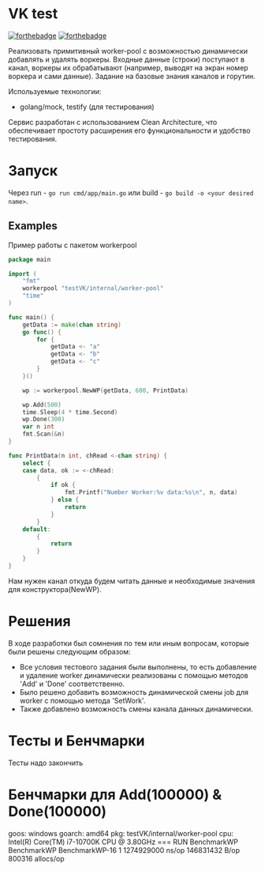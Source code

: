 # VK test

[![forthebadge](https://forthebadge.com/images/badges/made-with-go.svg)](https://forthebadge.com) [![forthebadge](http://forthebadge.com/images/badges/built-with-love.svg)](http://forthebadge.com)

Реализовать примитивный worker-pool с возможностью динамически добавлять и удалять воркеры. Входные данные (строки) поступают в канал, воркеры их обрабатывают (например, выводят на экран номер воркера и сами данные). Задание на базовые знания каналов и горутин.

Используемые технологии:
- golang/mock, testify (для тестирования)

Сервис разработан с использованием Clean Architecture, что обеспечивает простоту расширения его функциональности и удобство тестирования.

# Запуск
Через run - `go run cmd/app/main.go` или build - `go build -o <your desired name>`.  

## Examples
Пример работы с пакетом workerpool
```go
package main

import (
	"fmt"
	workerpool "testVK/internal/worker-pool"
	"time"
)

func main() {
	getData := make(chan string)
	go func() {
		for {
			getData <- "a"
			getData <- "b"
			getData <- "c"
		}
	}()

	wp := workerpool.NewWP(getData, 600, PrintData)

	wp.Add(500)
	time.Sleep(4 * time.Second)
	wp.Done(300)
	var n int
	fmt.Scan(&n)
}

func PrintData(n int, chRead <-chan string) {
	select {
	case data, ok := <-chRead:
		{
			if ok {
				fmt.Printf("Number Worker:%v data:%s\n", n, data)
			} else {
				return
			}
		}
	default:
		{
			return
		}
	}
}
```
Нам нужен канал откуда будем читать данные и необходимые значения для конструктора(NewWP).
# Решения <a name="decisions"></a>
В ходе разработки был сомнения по тем или иным вопросам, которые были решены следующим образом:
- Все условия тестового задания были выполнены, то есть добавление и удаление worker динамически реализованы с помощью методов 'Add' и 'Done' соответственно.
- Было решено добавить возможность динамической смены job для worker с помощью метода 'SetWork'.
- Также добавлено возможность смены канала данных динамически.

# Тесты и Бенчмарки
Тесты надо закончить

Бенчмарки 
для Add(100000) & Done(100000)
================================
goos: windows
goarch: amd64
pkg: testVK/internal/worker-pool
cpu: Intel(R) Core(TM) i7-10700K CPU @ 3.80GHz
=== RUN   BenchmarkWP
BenchmarkWP
BenchmarkWP-16
       1        1274929000 ns/op        146831432 B/op    800316 allocs/op

